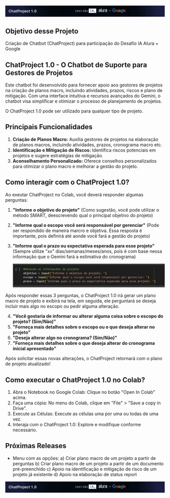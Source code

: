 ![Texto Alternativo](https://github.com/TB-Pereira/Projeto_ChatProject_IA_Alura_Google/blob/main/ChatProject.PNG?raw=true)

## Objetivo desse Projeto
Criação de Chatbot (ChatProject) para participação do Desafio IA Alura + Google

## ChatProject 1.0 - O Chatbot de Suporte para Gestores de Projetos 
Este chatbot foi desenvolvido para fornecer apoio aos gestores de projetos na criação de planos macro, incluindo atividades, prazos, riscos e plano de mitigação. 
Com uma interface intuitiva e recursos avançados do Gemini, o chatbot visa simplificar e otimizar o processo de planejamento de projetos.

O ChatProject 1.0 pode ser utilizado para qualquer tipo de projeto. 

## Principais Funcionalidades
1. **Criação de Planos Macro:** Auxilia gestores de projetos na elaboração de planos macros, incluindo atividades, prazos, cronograma macro etc.
2. **Identificação e Mitigação de Riscos:** Identifica riscos potenciais em projetos e sugere estratégias de mitigação.
3. **Aconselhamento Personalizado:** Oferece conselhos personalizados para otimizar o plano macro e melhorar a gestão do projeto.

## Como interagir com o ChatProject 1.0?
Ao exeutar ChatProject no Colab, você deverá responder algumas perguntas:

1. **"Informe o objetivo do projeto"** (Como sugestão, você pode utilizar o método SMART, deescrevendo qual o principal objetivo do projeto)
2. **"Informe qual o escopo você será responsável por gerenciar"** (Pode ser respondido de maneira marcro e objetiva. Essa resposta é importante, pois definirá até aonde você fará a gestão do projeto)
3. **"Informe qual o prazo ou expectativa esperada para esse projeto"** (Sempre utilize "xx" dias/semanas/meses/anos, pois é com base nessa informação que o Gemini fará a estimativa do cronograma)

   ![Texto Alternativo](https://github.com/TB-Pereira/Projeto_ChatProject_IA_Alura_Google/blob/main/ChatProject_2.PNG?raw=true)

Após responder essas 3 perguntas, o ChatProject 1.0 irá gerar um plano macro de projeto e exibirá na tela, em seguida, ele perguntará se deseja incluir mais algo no escopo ou pedir alguma alteração.

4. **"Você gostaria de informar ou  alterar alguma coisa sobre o escopo do projeto? (Sim/Não)"**
5. **"Forneça mais detalhes sobre o escopo ou o que deseja alterar no projeto"**
6. **"Deseja alterar algo no cronograma? (Sim/Não)"**
7. **"Forneça mais detalhes sobre o que deseja alterar do cronograma inicial apresentado"**

Após solicitar essas novas alterações, o ChatProject retornará com o plano de projeto atualizado! 

## Como executar o ChatProject 1.0 no Colab?

1. Abra o Notebook no Google Colab: Clique no botão "Open In Colab" acima.
2. Faça uma cópia: No menu do Colab, clique em "File" > "Save a copy in Drive".
3. Execute as Células: Execute as células uma por uma ou todas de uma vez.
4. Interaja com o ChatProject 1.0: Explore e modifique conforme necessário.

## Próximas Releases
- Menu com as opções:
  a) Criar plano macro de um projeto a partir de perguntas
  b) Criar plano macro de um projeto a partir de um documento pré-preenchido
  c) Apoio na identificação e mitigação de risco de um projeto já existente
  d) Apoio na elaboração de status report
   
![Texto Alternativo](https://github.com/TB-Pereira/Projeto_ChatProject_IA_Alura_Google/blob/main/ChatProject.PNG?raw=true)

